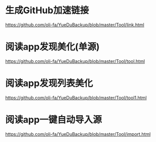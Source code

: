 # 生成GitHub加速链接

https://github.com/oli-fa/YueDuBackup/blob/master/Tool/link.html

# 阅读app发现美化(单源)

https://github.com/oli-fa/YueDuBackup/blob/master/Tool/tool.html

# 阅读app发现列表美化

https://github.com/oli-fa/YueDuBackup/blob/master/Tool/tool1.html

# 阅读app一键自动导入源

https://github.com/oli-fa/YueDuBackup/blob/master/Tool/import.html